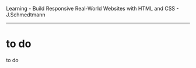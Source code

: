 Learning - Build Responsive Real-World Websites with HTML and CSS - J.Schmedtmann

---

# to do
to do
